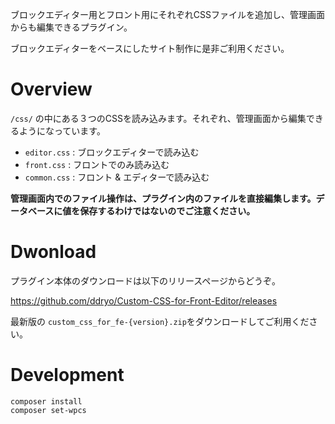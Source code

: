 ブロックエディター用とフロント用にそれぞれCSSファイルを追加し、管理画面からも編集できるプラグイン。

ブロックエディターをベースにしたサイト制作に是非ご利用ください。


# Overview
`/css/` の中にある３つのCSSを読み込みます。それぞれ、管理画面から編集できるようになっています。

- `editor.css` : ブロックエディターで読み込む
- `front.css` : フロントでのみ読み込む
- `common.css` : フロント & エディターで読み込む

**管理画面内でのファイル操作は、プラグイン内のファイルを直接編集します。データベースに値を保存するわけではないのでご注意ください。**


# Dwonload
プラグイン本体のダウンロードは以下のリリースページからどうぞ。

https://github.com/ddryo/Custom-CSS-for-Front-Editor/releases

最新版の `custom_css_for_fe-{version}.zip`をダウンロードしてご利用ください。



# Development

```
composer install
composer set-wpcs
```